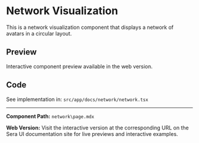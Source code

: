 # Network Visualization 
This is a network visualization component that displays a network of avatars in a circular layout.

## Preview

Interactive component preview available in the web version.

## Code

See implementation in: `src/app/docs/network/network.tsx`

---

**Component Path:** `network\page.mdx`

**Web Version:** Visit the interactive version at the corresponding URL on the Sera UI documentation site for live previews and interactive examples.
